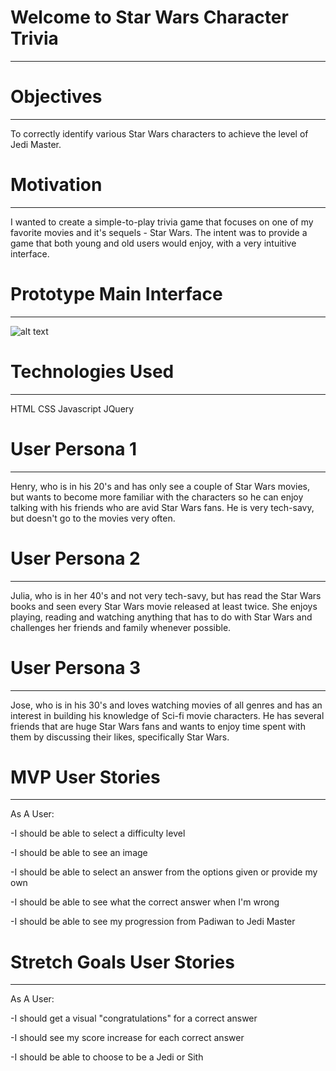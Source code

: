 # Welcome to Star Wars Character Trivia
---
# Objectives
---
To correctly identify various Star Wars characters to achieve the level of Jedi Master.

# Motivation
---
I wanted to create a simple-to-play trivia game that focuses on one of my favorite movies and it's sequels - Star Wars. The intent was to provide a game that both young and old users would enjoy, with a very intuitive interface.

# Prototype Main Interface
---
![alt text](https://i.imgur.com/ZxI5rf6.png)

# Technologies Used
---
HTML
CSS
Javascript
JQuery

# User Persona 1
---
Henry, who is in his 20's and has only see a couple of Star Wars movies, but wants to become more familiar with the characters so he can enjoy talking with his friends who are avid Star Wars fans. He is very tech-savy, but doesn't go to the movies very often.

# User Persona 2
---
Julia, who is in her 40's and not very tech-savy, but has read the Star Wars books and seen every Star Wars movie released at least twice. She enjoys playing, reading and watching anything that has to do with Star Wars and challenges her friends and family whenever possible.

# User Persona 3
---
Jose, who is in his 30's and loves watching movies of all genres and has an interest in building his knowledge of Sci-fi movie characters. He has several friends that are huge Star Wars fans and wants to enjoy time spent with them by discussing their likes, specifically Star Wars.

# MVP User Stories
---
As A User:

  -I should be able to select a difficulty level

  -I should be able to see an image

  -I should be able to select an answer from the options given or provide my own

  -I should be able to see what the correct answer when I'm wrong

  -I should be able to see my progression from Padiwan to Jedi Master

# Stretch Goals User Stories
---
As A User:

  -I should get a visual "congratulations" for a correct answer

  -I should see my score increase for each correct answer

  -I should be able to choose to be a Jedi or Sith
